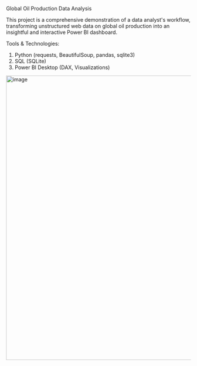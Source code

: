 Global Oil Production Data Analysis

This project is a comprehensive demonstration of a data analyst's workflow, transforming unstructured web data on global oil production into an insightful and interactive Power BI dashboard.


Tools & Technologies: 
1. Python (requests, BeautifulSoup, pandas, sqlite3)
2. SQL (SQLite)
3. Power BI Desktop (DAX, Visualizations)









<img width="1416" height="777" alt="image" src="https://github.com/user-attachments/assets/aa6a7add-cc64-4412-8d19-ae62089e7fe3" />

